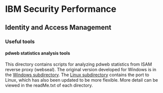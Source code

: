 # IBM Security Performance

## Identity and Access Management

### Useful tools

#### pdweb statistics analysis tools

This directory contains scripts for analyzing pdweb statistics from ISAM reverse proxy (webseal).
The original version developed for Windows is in the [Windows subdirectory](Windows).
The [Linux subdirectory](Linux) contains the port to Linux, which has also been updated to be more flexible.
More detail can be viewed in the readMe.txt of each directory.
